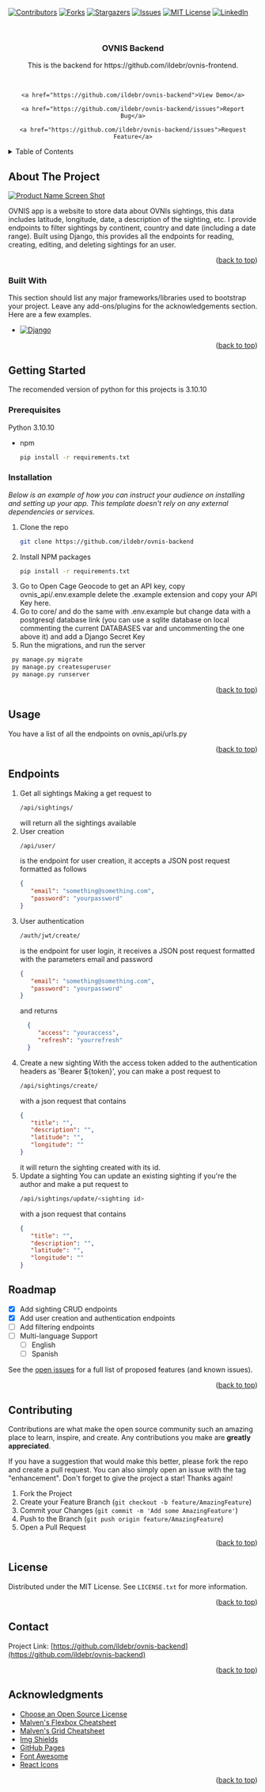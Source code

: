 <!-- Improved compatibility of back to top link: See: https://github.com/ildebr/ovnis-backend/pull/73 -->
<a name="readme-top"></a>
<!--
*** Thanks for checking out the Best-README-Template. If you have a suggestion
*** that would make this better, please fork the repo and create a pull request
*** or simply open an issue with the tag "enhancement".
*** Don't forget to give the project a star!
*** Thanks again! Now go create something AMAZING! :D
-->



<!-- PROJECT SHIELDS -->
<!--
*** I'm using markdown "reference style" links for readability.
*** Reference links are enclosed in brackets [ ] instead of parentheses ( ).
*** See the bottom of this document for the declaration of the reference variables
*** for contributors-url, forks-url, etc. This is an optional, concise syntax you may use.
*** https://www.markdownguide.org/basic-syntax/#reference-style-links
-->
[![Contributors][contributors-shield]][contributors-url]
[![Forks][forks-shield]][forks-url]
[![Stargazers][stars-shield]][stars-url]
[![Issues][issues-shield]][issues-url]
[![MIT License][license-shield]][license-url]
[![LinkedIn][linkedin-shield]][linkedin-url]



<!-- PROJECT LOGO -->
<br />
<div align="center">

  <h3 align="center">OVNIS Backend</h3>

  <p align="center">
    This is the backend for https://github.com/ildebr/ovnis-frontend.
  </p>
    <br />
    
    
    <a href="https://github.com/ildebr/ovnis-backend">View Demo</a>
    
    <a href="https://github.com/ildebr/ovnis-backend/issues">Report Bug</a>
    
    <a href="https://github.com/ildebr/ovnis-backend/issues">Request Feature</a>
  
</div>



<!-- TABLE OF CONTENTS -->
<details>
  <summary>Table of Contents</summary>
  <ol>
    <li>
      <a href="#about-the-project">About The Project</a>
      <ul>
        <li><a href="#built-with">Built With</a></li>
      </ul>
    </li>
    <li>
      <a href="#getting-started">Getting Started</a>
      <ul>
        <li><a href="#prerequisites">Prerequisites</a></li>
        <li><a href="#installation">Installation</a></li>
      </ul>
    </li>
    <li><a href="#usage">Usage</a></li>
    <li><a href="#roadmap">Roadmap</a></li>
    <li><a href="#contributing">Contributing</a></li>
    <li><a href="#license">License</a></li>
    <li><a href="#contact">Contact</a></li>
    <li><a href="#acknowledgments">Acknowledgments</a></li>
  </ol>
</details>



<!-- ABOUT THE PROJECT -->
## About The Project

[![Product Name Screen Shot][product-screenshot]](https://example.com)

OVNIS app is a website to store data about OVNIs sightings, this data includes latitude, longitude, date, a description of the sighting, etc. I provide endpoints to filter sightings by continent, country and date (including a date range).
Built using Django, this provides all the endpoints for reading, creating, editing, and deleting sightings for an user. 

<p align="right">(<a href="#readme-top">back to top</a>)</p>



### Built With

This section should list any major frameworks/libraries used to bootstrap your project. Leave any add-ons/plugins for the acknowledgements section. Here are a few examples.

* [![Django][Django.dev]][Django-url]

<p align="right">(<a href="#readme-top">back to top</a>)</p>



<!-- GETTING STARTED -->
## Getting Started

The recomended version of python for this projects is 3.10.10


### Prerequisites

Python 3.10.10
* npm
  ```sh
  pip install -r requirements.txt
  ```

### Installation

_Below is an example of how you can instruct your audience on installing and setting up your app. This template doesn't rely on any external dependencies or services._


1. Clone the repo
   ```sh
   git clone https://github.com/ildebr/ovnis-backend
   ```
2. Install NPM packages
   ```sh
   pip install -r requirements.txt
   ```
3. Go to Open Cage Geocode to get an API key, copy ovnis_api/.env.example delete the .example extension and copy your API Key here.
4. Go to core/ and do the same with .env.example but change data with a postgresql database link (you can use a sqlite database on local commenting the current DATABASES var and uncommenting the one above it) and add a Django Secret Key
5. Run the migrations, and run the server
  ```sh
   py manage.py migrate
   py manage.py createsuperuser
   py manage.py runserver
   ```

<p align="right">(<a href="#readme-top">back to top</a>)</p>



<!-- USAGE EXAMPLES -->
## Usage

You have a list of all the endpoints on ovnis_api/urls.py


<p align="right">(<a href="#readme-top">back to top</a>)</p>

## Endpoints
1. Get all sightings
   Making a get request to
   ```sh
   /api/sightings/
   ```
   will return all the sightings available
2. User creation
   ```sh
   /api/user/
   ```
   is the endpoint for user creation, it accepts a JSON post request formatted as follows
   ```json
   {
      "email": "something@something.com",
      "password": "yourpassword"
   }
   ```
3. User authentication
   ```sh
   /auth/jwt/create/
   ```
   is the endpoint for user login, it receives a JSON post request formatted with the parameters email and password
   ```json
   {
      "email": "something@something.com",
      "password": "yourpassword"
   }
   ```
   and returns
   ```json
     {
        "access": "youraccess",
        "refresh": "yourrefresh"
     }
   ```
4. Create a new sighting
   With the access token added to the authentication headers as 'Bearer ${token}', you can make a post request to
   ```sh
   /api/sightings/create/
   ```
   with a json request that contains
   ```json
   {
      "title": "",
      "description": "",
      "latitude": "",
      "longitude": ""
   }
   ```
   it will return the sighting created with its id.
5. Update a sighting
   You can update an existing sighting if you're the author and make a put request to
   ```sh
   /api/sightings/update/<sighting id>
   ```
   with a json request that contains
   ```json
   {
      "title": "",
      "description": "",
      "latitude": "",
      "longitude": ""
   }
   ```
   
<!-- ROADMAP -->
## Roadmap

- [x] Add sighting CRUD endpoints
- [x] Add user creation and authentication endpoints
- [ ] Add filtering endpoints
- [ ] Multi-language Support
    - [ ] English
    - [ ] Spanish

See the [open issues](https://github.com/ildebr/ovnis-backend/issues) for a full list of proposed features (and known issues).

<p align="right">(<a href="#readme-top">back to top</a>)</p>



<!-- CONTRIBUTING -->
## Contributing

Contributions are what make the open source community such an amazing place to learn, inspire, and create. Any contributions you make are **greatly appreciated**.

If you have a suggestion that would make this better, please fork the repo and create a pull request. You can also simply open an issue with the tag "enhancement".
Don't forget to give the project a star! Thanks again!

1. Fork the Project
2. Create your Feature Branch (`git checkout -b feature/AmazingFeature`)
3. Commit your Changes (`git commit -m 'Add some AmazingFeature'`)
4. Push to the Branch (`git push origin feature/AmazingFeature`)
5. Open a Pull Request

<p align="right">(<a href="#readme-top">back to top</a>)</p>



<!-- LICENSE -->
## License

Distributed under the MIT License. See `LICENSE.txt` for more information.

<p align="right">(<a href="#readme-top">back to top</a>)</p>



<!-- CONTACT -->
## Contact



Project Link: [https://github.com/ildebr/ovnis-backend](https://github.com/ildebr/ovnis-backend)

<p align="right">(<a href="#readme-top">back to top</a>)</p>



<!-- ACKNOWLEDGMENTS -->
## Acknowledgments


* [Choose an Open Source License](https://choosealicense.com)
* [Malven's Flexbox Cheatsheet](https://flexbox.malven.co/)
* [Malven's Grid Cheatsheet](https://grid.malven.co/)
* [Img Shields](https://shields.io)
* [GitHub Pages](https://pages.github.com)
* [Font Awesome](https://fontawesome.com)
* [React Icons](https://react-icons.github.io/react-icons/search)

<p align="right">(<a href="#readme-top">back to top</a>)</p>



<!-- MARKDOWN LINKS & IMAGES -->
<!-- https://www.markdownguide.org/basic-syntax/#reference-style-links -->
[contributors-shield]: https://img.shields.io/github/contributors/ildebr/ovnis-backend.svg?style=for-the-badge
[contributors-url]: https://github.com/ildebr/ovnis-backend/graphs/contributors
[forks-shield]: https://img.shields.io/github/forks/ildebr/ovnis-backend.svg?style=for-the-badge
[forks-url]: https://github.com/ildebr/ovnis-backend/network/members
[stars-shield]: https://img.shields.io/github/stars/ildebr/ovnis-backend.svg?style=for-the-badge
[stars-url]: https://github.com/ildebr/ovnis-backend/stargazers
[issues-shield]: https://img.shields.io/github/issues/ildebr/ovnis-backend.svg?style=for-the-badge
[issues-url]: https://github.com/ildebr/ovnis-backend/issues
[license-shield]: https://img.shields.io/github/license/ildebr/ovnis-backend.svg?style=for-the-badge
[license-url]: https://github.com/ildebr/ovnis-backend/blob/master/LICENSE.txt
[linkedin-shield]: https://img.shields.io/badge/-LinkedIn-black.svg?style=for-the-badge&logo=linkedin&colorB=555
[linkedin-url]: https://linkedin.com/in/othneildrew
[product-screenshot]: images/screenshot.png
[Next.js]: https://img.shields.io/badge/next.js-000000?style=for-the-badge&logo=nextdotjs&logoColor=white
[Next-url]: https://nextjs.org/
[React.js]: https://img.shields.io/badge/React-20232A?style=for-the-badge&logo=react&logoColor=61DAFB
[React-url]: https://reactjs.org/
[Vue.js]: https://img.shields.io/badge/Vue.js-35495E?style=for-the-badge&logo=vuedotjs&logoColor=4FC08D
[Vue-url]: https://vuejs.org/
[Angular.io]: https://img.shields.io/badge/Angular-DD0031?style=for-the-badge&logo=angular&logoColor=white
[Angular-url]: https://angular.io/
[Django.dev]: https://img.shields.io/badge/Django-4A4A55?style=for-the-badge&logo=Django&logoColor=FF3E00
[Django-url]: https://svelte.dev/
[Laravel.com]: https://img.shields.io/badge/Laravel-FF2D20?style=for-the-badge&logo=laravel&logoColor=white
[Laravel-url]: https://laravel.com
[Bootstrap.com]: https://img.shields.io/badge/Bootstrap-563D7C?style=for-the-badge&logo=bootstrap&logoColor=white
[Bootstrap-url]: https://getbootstrap.com
[JQuery.com]: https://img.shields.io/badge/jQuery-0769AD?style=for-the-badge&logo=jquery&logoColor=white
[JQuery-url]: https://jquery.com 
